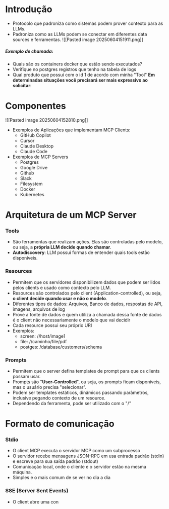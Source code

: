 # Introdução
- Protocolo que padroniza como sistemas podem prover contexto para as LLMs.
- Padroniza como as LLMs podem se conectar em diferentes data sources e ferramentas.
		![[Pasted image 20250604151911.png]]
##### Exemplo de chamada:
- Quais são os containers docker que estão sendo executados?
- Verifique no postgres registros que tenho na tabela de logs
- Qual produto que possui com o id 1 de acordo com minha "Tool"
 **Em determinadas situações você precisará ser mais expressivo ao solicitar**:

# Componentes
![[Pasted image 20250604152810.png]]

- Exemplos de Aplicações que implementam MCP Clients:
	- GitHub Copilot
	- Cursor
	- Claude Desktop
	- Claude Code
- Exemplos de MCP Servers
	- Postgres
	- Google Drive
	- Github
	- Slack
	- Filesystem
	- Docker
	- Kubernetes
# Arquitetura de um MCP Server
### Tools
- São ferramentas que realizam ações. Elas são controladas pelo modelo, ou seja, a **própria LLM decide quando chamar**.
- **Autodiscovery**: LLM possui formas de entender quais tools estão disponíveis.
### Resources
- Permitem que os servidores disponibilizem dados que podem ser lidos pelos clients e usado como contexto pelo LLM.
- Resources são controlados pelo client (Application-controlled), ou seja, **o client decide quando usar e não o modelo**.
- Diferentes tipos de dados: Arquivos, Banco de dados, respostas de API, imagens, arquivos de log
- Prove a fonte de dados e quem utiliza a chamada dessa fonte de dados é o client não necessariamente o modelo que vai decidir
- Cada resource possui seu próprio URI
- Exemplos:
	- screen: //host/image1
	- file: //caminho/file/pdf
	- postges: /database/customers/schema
### Prompts
- Permitem que o server defina templates de prompt para que os clients possam usar.
- Prompts são "**User-Controlled**", ou seja, os prompts ficam disponíveis, mas o usuário precisa "selecionar".
- Podem ser templates estáticos, dinâmicos passando parâmetros, inclusive pegando contexto de um resource.
- Dependendo da ferramenta, pode ser utilizado com o "/"
# Formato de comunicação
### Stdio
- O client MCP executa o servidor MCP como um subprocesso
- O servidor recebe mensagens JSON-RPC em usa entrada padrão (stdin) e escreve para sua saída padrão (stdout)
- Comunicação local, onde o cliente e o servidor estão na mesma máquina.
- Simples e o mais comum de se ver no dia a dia
### SSE (Server Sent Events)
- O client abre uma con